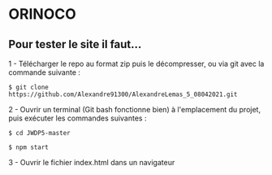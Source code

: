 # ORINOCO

## Pour tester le site il faut...

1 - Télécharger le repo au format zip puis le décompresser, ou via git avec la commande suivante : 

    $ git clone https://github.com/Alexandre91300/AlexandreLemas_5_08042021.git

2 - Ouvrir un terminal (Git bash fonctionne bien) à l'emplacement du projet, puis exécuter les commandes suivantes : 

    $ cd JWDP5-master

    $ npm start

3 - Ouvrir le fichier index.html dans un navigateur
